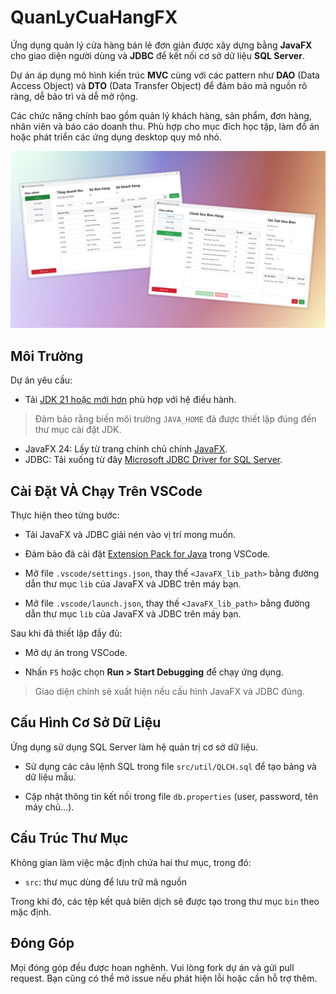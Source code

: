 # QuanLyCuaHangFX
  
Ứng dụng quản lý cửa hàng bán lẻ đơn giản được xây dựng bằng **JavaFX** cho giao diện người dùng và **JDBC** để kết nối cơ sở dữ liệu **SQL Server**.

Dự án áp dụng mô hình kiến trúc **MVC** cùng với các pattern như **DAO** (Data Access Object) và **DTO** (Data Transfer Object) để đảm bảo mã nguồn rõ ràng, dễ bảo trì và dễ mở rộng.

Các chức năng chính bao gồm quản lý khách hàng, sản phẩm, đơn hàng, nhân viên và báo cáo doanh thu. Phù hợp cho mục đích học tập, làm đồ án hoặc phát triển các ứng dụng desktop quy mô nhỏ.

![Demo Giao Diện](src/resources/preview.png)
  
## Môi Trường

Dự án yêu cầu:
- Tải [JDK 21 hoặc mới hơn](https://jdk.java.net/) phù hợp với hệ điều hành.
> Đảm bảo rằng biến môi trường `JAVA_HOME` đã được thiết lập đúng đến thư mục cài đặt JDK.

- JavaFX 24: Lấy từ trang chính chủ chính [JavaFX](https://openjfx.io/).
- JDBC: Tải xuống từ đây [Microsoft JDBC Driver for SQL Server](https://learn.microsoft.com/vi-vn/sql/connect/jdbc/download-microsoft-jdbc-driver-for-sql-server?view=sql-server-ver16).

## Cài Đặt VÀ Chạy Trên VSCode

Thực hiện theo từng bước:

- Tải JavaFX và JDBC giải nén vào vị trí mong muốn.

- Đảm bảo đã cài đặt [Extension Pack for Java](https://marketplace.visualstudio.com/items?itemName=vscjava.vscode-java-pack) trong VSCode.

- Mở file `.vscode/settings.json`, thay thế `<JavaFX_lib_path>` bằng đường dẫn thư mục `lib` của JavaFX và JDBC trên máy bạn.

- Mở file `.vscode/launch.json`, thay thế `<JavaFX_lib_path>` bằng đường dẫn thư mục `lib` của JavaFX và JDBC trên máy bạn.

Sau khi đã thiết lập đầy đủ:

- Mở dự án trong VSCode.

- Nhấn `F5` hoặc chọn **Run > Start Debugging** để chạy ứng dụng.

> Giao diện chính sẽ xuất hiện nếu cấu hình JavaFX và JDBC đúng.

## Cấu Hình Cơ Sở Dữ Liệu
Ứng dụng sử dụng SQL Server làm hệ quản trị cơ sở dữ liệu.

- Sử dụng các câu lệnh SQL trong file `src/util/QLCH.sql` để tạo bảng và dữ liệu mẫu.

- Cập nhật thông tin kết nối trong file `db.properties` (user, password, tên máy chủ...).

## Cấu Trúc Thư Mục

Không gian làm việc mặc định chứa hai thư mục, trong đó:

- `src`: thư mục dùng để lưu trữ mã nguồn

Trong khi đó, các tệp kết quả biên dịch sẽ được tạo trong thư mục `bin` theo mặc định.

## Đóng Góp
Mọi đóng góp đều được hoan nghênh. Vui lòng fork dự án và gửi pull request. Bạn cũng có thể mở issue nếu phát hiện lỗi hoặc cần hỗ trợ thêm.
